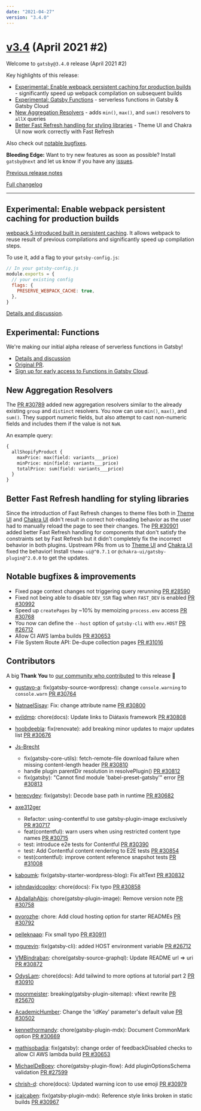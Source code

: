 ```yaml
---
date: "2021-04-27"
version: "3.4.0"
---
```


# [v3.4](https://github.com/gatsbyjs/gatsby/compare/gatsby@3.4.0-next.0...gatsby@3.4.0) (April 2021 #2)

Welcome to `gatsby@3.4.0` release (April 2021 #2)

Key highlights of this release:

- [Experimental: Enable webpack persistent caching for production builds](#experimental-enable-webpack-persistent-caching-for-production-builds) - significantly speed up webpack compilation on subsequent builds
- [Experimental: Gatsby Functions](#experimental-gatsby-functions) - serverless functions in Gatsby & Gatsby Cloud
- [New Aggregation Resolvers](#new-aggregation-resolvers) - adds `min()`, `max()`, and `sum()` resolvers to `allX` queries
- [Better Fast Refresh handling for styling libraries](#better-fast-refresh-handling-for-styling-libraries) - Theme UI and Chakra UI now work correctly with Fast Refresh

Also check out [notable bugfixes](#notable-bugfixes--improvements).

**Bleeding Edge:** Want to try new features as soon as possible? Install `gatsby@next` and let us know
if you have any [issues](https://github.com/gatsbyjs/gatsby/issues).

[Previous release notes](/docs/reference/release-notes/v3.3)

[Full changelog](https://github.com/gatsbyjs/gatsby/compare/gatsby@3.4.0-next.0...gatsby@3.4.0)

---

## Experimental: Enable webpack persistent caching for production builds

[webpack 5 introduced built in persistent caching](https://webpack.js.org/blog/2020-10-10-webpack-5-release/#persistent-caching). It allows webpack to reuse result of previous compilations and significantly speed up compilation steps.

To use it, add a flag to your `gatsby-config.js`:

```js
// In your gatsby-config.js
module.exports = {
  // your existing config
  flags: {
    PRESERVE_WEBPACK_CACHE: true,
  },
}
```

[Details and discussion](https://github.com/gatsbyjs/gatsby/discussions/28331).

## Experimental: Functions

We're making our initial alpha release of serverless functions in Gatsby!

- [Details and discussion](https://github.com/gatsbyjs/gatsby/discussions/30735)
- [Original PR](https://github.com/gatsbyjs/gatsby/pull/30192).
- [Sign up for early access to Functions in Gatsby Cloud](https://www.gatsbyjs.com/functions/).

## New Aggregation Resolvers

The [PR #30789](https://github.com/gatsbyjs/gatsby/pull/30789) added new aggregation resolvers similar to the already existing `group` and `distinct` resolvers. You now can use `min()`, `max()`, and `sum()`. They support numeric fields, but also attempt to cast non-numeric fields and includes them if the value is not `NaN`.

An example query:

```graphql
{
  allShopifyProduct {
    maxPrice: max(field: variants___price)
    minPrice: min(field: variants___price)
    totalPrice: sum(field: variants___price)
  }
}
```

## Better Fast Refresh handling for styling libraries

Since the introduction of Fast Refresh changes to theme files both in [Theme UI](https://theme-ui.com/) and [Chakra UI](https://chakra-ui.com/) didn't result in correct hot-reloading behavior as the user had to manually reload the page to see their changes. The [PR #30901](https://github.com/gatsbyjs/gatsby/pull/30901) added better Fast Refresh handling for components that don't satisfy the constraints set by Fast Refresh but it didn't completely fix the incorrect behavior in both plugins. Upstream PRs from us to [Theme UI](https://github.com/system-ui/theme-ui/pull/1659) and [Chakra UI](https://github.com/chakra-ui/chakra-ui/pull/3841) fixed the behavior! Install `theme-ui@^0.7.1` or `@chakra-ui/gatsby-plugin@^2.0.0` to get the updates.

## Notable bugfixes & improvements

- Fixed page context changes not triggering query rerunning [PR #28590](https://github.com/gatsbyjs/gatsby/pull/28590)
- Fixed not being able to disable `DEV_SSR` flag when `FAST_DEV` is enabled [PR #30992](https://github.com/gatsbyjs/gatsby/pull/30992)
- Speed up `createPages` by ~10% by memoizing `process.env` access [PR #30768](https://github.com/gatsbyjs/gatsby/pull/30768)
- You now can define the `--host` option of `gatsby-cli` with `env.HOST` [PR #26712](https://github.com/gatsbyjs/gatsby/pull/26712)
- Allow CI AWS lamba builds [PR #30653](https://github.com/gatsbyjs/gatsby/pull/30653)
- File System Route API: De-dupe collection pages [PR #31016](https://github.com/gatsbyjs/gatsby/pull/31016)

## Contributors

A big **Thank You** to [our community who contributed](https://github.com/gatsbyjs/gatsby/compare/gatsby@3.4.0-next.0...gatsby@3.4.0) to this release 💜

- [gustavo-a](https://github.com/gustavo-a): fix(gatsby-source-wordpress): change `console.warning` to `console.warn` [PR #30764](https://github.com/gatsbyjs/gatsby/pull/30764)
- [NatnaelSisay](https://github.com/NatnaelSisay): Fix: change attribute name [PR #30800](https://github.com/gatsbyjs/gatsby/pull/30800)
- [evildmp](https://github.com/evildmp): chore(docs): Update links to Diátaxis framework [PR #30808](https://github.com/gatsbyjs/gatsby/pull/30808)
- [hoobdeebla](https://github.com/hoobdeebla): fix(renovate): add breaking minor updates to major updates list [PR #30676](https://github.com/gatsbyjs/gatsby/pull/30676)
- [Js-Brecht](https://github.com/Js-Brecht)

  - fix(gatsby-core-utils): fetch-remote-file download failure when missing content-length header [PR #30810](https://github.com/gatsbyjs/gatsby/pull/30810)
  - handle plugin parentDir resolution in resolvePlugin() [PR #30812](https://github.com/gatsbyjs/gatsby/pull/30812)
  - fix(gatsby): "Cannot find module 'babel-preset-gatsby'" error [PR #30813](https://github.com/gatsbyjs/gatsby/pull/30813)

- [herecydev](https://github.com/herecydev): fix(gatsby): Decode base path in runtime [PR #30682](https://github.com/gatsbyjs/gatsby/pull/30682)
- [axe312ger](https://github.com/axe312ger)

  - Refactor: using-contentful to use gatsby-plugin-image exclusively [PR #30717](https://github.com/gatsbyjs/gatsby/pull/30717)
  - feat(contentful): warn users when using restricted content type names [PR #30715](https://github.com/gatsbyjs/gatsby/pull/30715)
  - test: introduce e2e tests for Contentful [PR #30390](https://github.com/gatsbyjs/gatsby/pull/30390)
  - test: Add Contentful content rendering to E2E tests [PR #30854](https://github.com/gatsbyjs/gatsby/pull/30854)
  - test(contentful): improve content reference snapshot tests [PR #31008](https://github.com/gatsbyjs/gatsby/pull/31008)

- [kaboumk](https://github.com/kaboumk): fix(gatsby-starter-wordpress-blog): Fix altText [PR #30832](https://github.com/gatsbyjs/gatsby/pull/30832)
- [johndavidcooley](https://github.com/johndavidcooley): chore(docs): Fix typo [PR #30858](https://github.com/gatsbyjs/gatsby/pull/30858)
- [AbdallahAbis](https://github.com/AbdallahAbis): chore(gatsby-plugin-image): Remove version note [PR #30758](https://github.com/gatsbyjs/gatsby/pull/30758)
- [pvorozhe](https://github.com/pvorozhe): chore: Add cloud hosting option for starter READMEs [PR #30792](https://github.com/gatsbyjs/gatsby/pull/30792)
- [pelleknaap](https://github.com/pelleknaap): Fix small typo [PR #30911](https://github.com/gatsbyjs/gatsby/pull/30911)
- [mgurevin](https://github.com/mgurevin): fix(gatsby-cli): added HOST environment variable [PR #26712](https://github.com/gatsbyjs/gatsby/pull/26712)
- [VMBindraban](https://github.com/VMBindraban): chore(gatsby-source-graphql): Update README url => uri [PR #30872](https://github.com/gatsbyjs/gatsby/pull/30872)
- [OdysLam](https://github.com/OdysLam): chore(docs): Add tailwind to more options at tutorial part 2 [PR #30910](https://github.com/gatsbyjs/gatsby/pull/30910)
- [moonmeister](https://github.com/moonmeister): breaking(gatsby-plugin-sitemap): vNext rewrite [PR #25670](https://github.com/gatsbyjs/gatsby/pull/25670)
- [AcademicHumber](https://github.com/AcademicHumber): Change the 'idKey' parameter's default value [PR #30502](https://github.com/gatsbyjs/gatsby/pull/30502)
- [kennethormandy](https://github.com/kennethormandy): chore(gatsby-plugin-mdx): Document CommonMark option [PR #30669](https://github.com/gatsbyjs/gatsby/pull/30669)
- [mathisobadia](https://github.com/mathisobadia): fix(gatsby): change order of feedbackDisabled checks to allow CI AWS lambda build [PR #30653](https://github.com/gatsbyjs/gatsby/pull/30653)
- [MichaelDeBoey](https://github.com/MichaelDeBoey): chore(gatsby-plugin-flow): Add pluginOptionsSchema validation [PR #27599](https://github.com/gatsbyjs/gatsby/pull/27599)
- [chrish-d](https://github.com/chrish-d): chore(docs): Updated warning icon to use emoji [PR #30979](https://github.com/gatsbyjs/gatsby/pull/30979)
- [jcalcaben](https://github.com/jcalcaben): fix(gatsby-plugin-mdx): Reference style links broken in static builds [PR #30967](https://github.com/gatsbyjs/gatsby/pull/30967)
